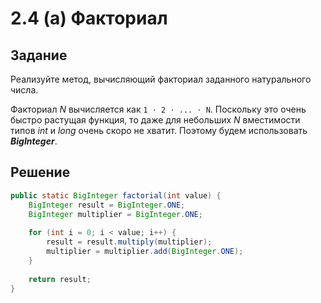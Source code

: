# 2.4 (a) Факториал
## Задание
Реализуйте метод, вычисляющий факториал заданного натурального числа.

Факториал _N_ вычисляется как `1 ⋅ 2 ⋅ ... ⋅ N`. 
Поскольку это очень быстро растущая функция, то даже для небольших _N_ вместимости типов _int_ и _long_ очень скоро не хватит.
Поэтому будем использовать **_BigInteger_**.

## Решение
```java
public static BigInteger factorial(int value) {
    BigInteger result = BigInteger.ONE;
    BigInteger multiplier = BigInteger.ONE;
    
    for (int i = 0; i < value; i++) {
        result = result.multiply(multiplier);
        multiplier = multiplier.add(BigInteger.ONE);
    }
    
    return result; 
}
```
